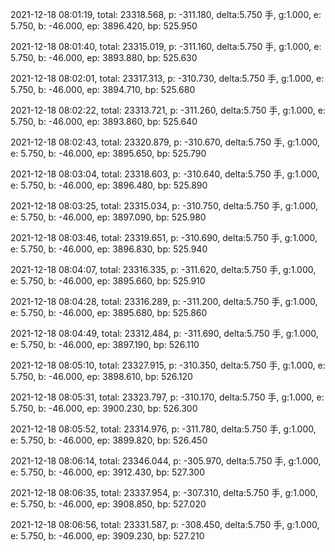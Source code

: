 2021-12-18 08:01:19, total: 23318.568, p: -311.180, delta:5.750 手, g:1.000, e: 5.750, b: -46.000, ep: 3896.420, bp: 525.950

2021-12-18 08:01:40, total: 23315.019, p: -311.160, delta:5.750 手, g:1.000, e: 5.750, b: -46.000, ep: 3893.880, bp: 525.630

2021-12-18 08:02:01, total: 23317.313, p: -310.730, delta:5.750 手, g:1.000, e: 5.750, b: -46.000, ep: 3894.710, bp: 525.680

2021-12-18 08:02:22, total: 23313.721, p: -311.260, delta:5.750 手, g:1.000, e: 5.750, b: -46.000, ep: 3893.860, bp: 525.640

2021-12-18 08:02:43, total: 23320.879, p: -310.670, delta:5.750 手, g:1.000, e: 5.750, b: -46.000, ep: 3895.650, bp: 525.790

2021-12-18 08:03:04, total: 23318.603, p: -310.640, delta:5.750 手, g:1.000, e: 5.750, b: -46.000, ep: 3896.480, bp: 525.890

2021-12-18 08:03:25, total: 23315.034, p: -310.750, delta:5.750 手, g:1.000, e: 5.750, b: -46.000, ep: 3897.090, bp: 525.980

2021-12-18 08:03:46, total: 23319.651, p: -310.690, delta:5.750 手, g:1.000, e: 5.750, b: -46.000, ep: 3896.830, bp: 525.940

2021-12-18 08:04:07, total: 23316.335, p: -311.620, delta:5.750 手, g:1.000, e: 5.750, b: -46.000, ep: 3895.660, bp: 525.910

2021-12-18 08:04:28, total: 23316.289, p: -311.200, delta:5.750 手, g:1.000, e: 5.750, b: -46.000, ep: 3895.680, bp: 525.860

2021-12-18 08:04:49, total: 23312.484, p: -311.690, delta:5.750 手, g:1.000, e: 5.750, b: -46.000, ep: 3897.190, bp: 526.110

2021-12-18 08:05:10, total: 23327.915, p: -310.350, delta:5.750 手, g:1.000, e: 5.750, b: -46.000, ep: 3898.610, bp: 526.120

2021-12-18 08:05:31, total: 23323.797, p: -310.170, delta:5.750 手, g:1.000, e: 5.750, b: -46.000, ep: 3900.230, bp: 526.300

2021-12-18 08:05:52, total: 23314.976, p: -311.780, delta:5.750 手, g:1.000, e: 5.750, b: -46.000, ep: 3899.820, bp: 526.450

2021-12-18 08:06:14, total: 23346.044, p: -305.970, delta:5.750 手, g:1.000, e: 5.750, b: -46.000, ep: 3912.430, bp: 527.300

2021-12-18 08:06:35, total: 23337.954, p: -307.310, delta:5.750 手, g:1.000, e: 5.750, b: -46.000, ep: 3908.850, bp: 527.020

2021-12-18 08:06:56, total: 23331.587, p: -308.450, delta:5.750 手, g:1.000, e: 5.750, b: -46.000, ep: 3909.230, bp: 527.210